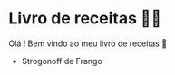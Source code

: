 # Livro de receitas :woman_cook:

Olá ! Bem vindo ao meu livro de receitas :wave:

- Strogonoff de Frango 